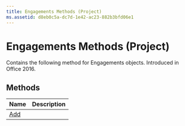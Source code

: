 ```yaml
---
title: Engagements Methods (Project)
ms.assetid: d8eb0c5a-dc7d-1e42-ac23-882b3bfd06e1
---
```



# Engagements Methods (Project)

Contains the following method for Engagements objects. Introduced in Office 2016.


## Methods



|**Name**|**Description**|
|:-----|:-----|
|[Add](engagements-add-method-project.md)||


